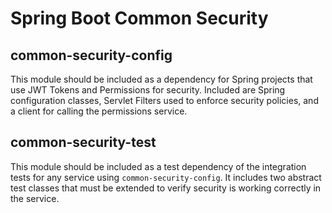 # Spring Boot Common Security

## common-security-config

This module should be included as a dependency for Spring projects that use JWT Tokens and Permissions for
security. Included are Spring configuration classes, Servlet Filters used to enforce security policies,
and a client for calling the permissions service.

## common-security-test

This module should be included as a test dependency of the integration tests for any service using
`common-security-config`. It includes two abstract test classes that must be extended to verify security
is working correctly in the service.
